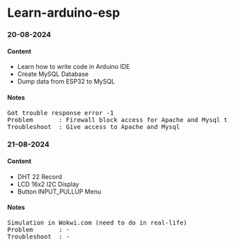 # Learn-arduino-esp
<h3>20-08-2024</h3>
<h4>Content</h4>
<ul>
  <li>Learn how to write code in Arduino IDE</li>
  <li>Create MySQL Database</li>
  <li>Dump data from ESP32 to MySQL</li>
</ul>
  <h4>Notes</h4>
<pre>Got trouble response error -1
Problem       : Firewall block access for Apache and Mysql to access public and private network
Troubleshoot  : Give access to Apache and Mysql 
</pre>

<h3>21-08-2024</h3>
<h4>Content</h4>
<ul>
  <li>DHT 22 Record</li>
  <li>LCD 16x2 I2C Display</li>
  <li>Button INPUT_PULLUP Menu</li>
</ul>
  <h4>Notes</h4>
<pre>Simulation in Wokwi.com (need to do in real-life)
Problem       : -
Troubleshoot  : - 
</pre>
